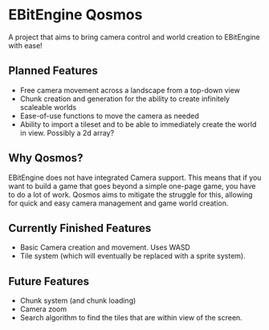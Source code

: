 # EBitEngine Qosmos
A project that aims to bring camera control and world creation to EBitEngine with ease!

## Planned Features
* Free camera movement across a landscape from a top-down view
* Chunk creation and generation for the ability to create infinitely scaleable worlds
* Ease-of-use functions to move the camera as needed
* Ability to import a tileset and to be able to immediately create the world in view. Possibly a 2d array?

## Why Qosmos?
EBitEngine does not have integrated Camera support. This means that if you want to build a game that goes beyond a simple one-page game, you have to do a lot of work. Qosmos aims to mitigate the struggle for this, allowing for quick and easy camera management and game world creation.

## Currently Finished Features
* Basic Camera creation and movement. Uses WASD
* Tile system (which will eventually be replaced with a sprite system).

## Future Features
* Chunk system (and chunk loading)
* Camera zoom
* Search algorithm to find the tiles that are within view of the screen. 